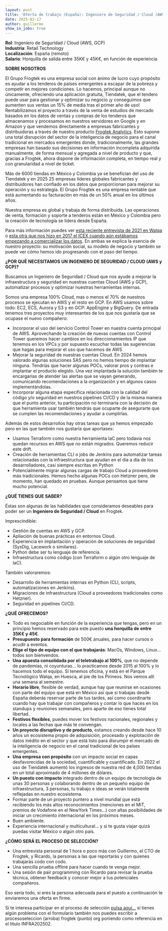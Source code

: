 ```yaml
---
layout: post
title: 'Oferta de trabajo (España): Ingeniero de Seguridad / Cloud (AWS, GCP)  (BORRADOR)'
date: 2025-02-17 
author: guillermo
show_in_jobs: true
---
```


**Rol**: Ingeniero de Seguridad / Cloud (AWS, GCP)  
**Industria**: Retail Technology  
**Localización**: España (remoto)  
**Salario**: Horquilla de salida entre 35K€ y 45K€, en función de experiencia

**SOBRE NOSOTROS**

El Grupo Frogtek es una empresa social con ánimo de lucro cuyo propósito es ayudar a los tenderos de países emergentes a escapar de la pobreza y competir en mejores condiciones. Lo hacemos, principal aunque no únicamente, ofreciendo una aplicación gratuita, Tiendatek, que el tendero puede usar para gestionar y optimizar su negocio ¡y conseguimos que aumenten sus ventas un 15% de media tras el primer año de uso! Rentabilizamos el proyecto a través de la venta de estudios de mercado basados en los datos de ventas y compras de los tenderos que almacenamos y procesamos en nuestros servidores en Google y en Amazon y que vendemos directamente a empresas fabricantes y distribuidoras a través de nuestro producto [Frogtek Analytics](https://frogtek.org/analytics/). Esto supone una total disrupción del sector de la inteligencia de negocio para el canal tradicional en mercados emergentes donde, tradicionalmente, las grandes empresas han basado sus decisiones en información incompleta adquirida manualmente, de forma mensual y agregada a nivel de producto y que, gracias a Frogtek, ahora dispone de información completa, en tiempo real y con granularidad a nivel de ticket.

Más de 6000 tiendas en México y Colombia ya se benefician del uso de Tiendatek y en 2025 25 empresas líderes globales fabricantes y distribuidores han confiado en los datos que proporcionan para mejorar su operación y su estrategia. El Grupo Frogtek es una empresa rentable que está aumentando su facturación en más de un 50% anual en los últimos años.

Nuestra empresa es global y trabaja de forma distribuida. Las operaciones de venta, formación y soporte a tenderos están en México y Colombia pero la creación de tecnología se lidera desde España.

Para más información puedes ver [esta reciente entrevista de 2021 en Walqa](https://www.youtube.com/watch?v=iuE7GtV3dgs) o [esta otra que nos hizo en 2017 el ICEX cuando aún estábamos empezando a comercializar los datos](https://www.youtube.com/watch?v=BoDtuEUO328). En ambas se explica la esencia de nuestro proyecto: su motivación social, su modelo de negocio y también se puede ver cómo hemos ido progresando con el paso del tiempo.

**¿POR QUÉ NECESITAMOS UN INGENIERO DE SEGURIDAD / CLOUD (AWS y GCP)?**

Buscamos un Ingeniero de Seguridad / Cloud que nos ayude a mejorar la infraestructura y seguridad en nuestras cuentas Cloud (AWS y GCP), automatizar procesos y optimizar nuestras herramientas internas.

Somos una empresa 100% Cloud, mas o menos el 70% de nuestros procesos se ejecutan en AWS y el resto en GCP.  En AWS usamos sobre todo: EC2, ECS, Aurora y S3 y en GCP: AppEngine y BigQuery. De entrada tenemos tres proyectos muy interesantes de los que nos gustaría que se ocupase el nuevo compañero:

- Incorporar el uso del servicio Control Tower en nuestra cuenta principal de AWS. Aprovechando la creación de nuevas cuentas con Control Tower queremos hacer cambios en los direccionamientos IP que tenemos en los VPCs y por supuesto escuchar todas las sugerencias que hagas para mejorar el uso que hacemos de AWS
- Mejorar la seguridad de nuestras cuentas Cloud. En 2024 hemos valorado algunas soluciones SAS pero no hemos tiempo de implantar ninguna. Tendrías que hacer algunas POCs, valorar pros y contras e implantar el producto elegido. Una vez implantada la solución también te encargarías de atender las alertas que se vayan generando, comunicando recomendaciones a la organización y en algunos casos implementándolas.
- Incorporar alguna etapa específica relacionada con la calidad del código y/o seguridad en nuestros pipelines CI/CD y de la misma manera que el punto anterior, tu participación no terminaría con la decisión de que herramienta usar también tendrás que ocuparte de asegurarte que se cumplen las recomendaciones y ayudar a cumplirlas.

Además de estos desarrollos hay otras tareas que ya hemos empezado pero en las que también nos gustaría que aportases:
- Usamos Terraform como nuestra herramienta IaC pero todavía nos quedan recursos en AWS que no están migrados. Queremos reducir este drift.
- Creación de herramientas CLI o jobs de Jenkins para automatizar tareas relacionadas con la infraestructura que ayudan en el día a día de los desarrolladores, casi siempre escritas en Python
- Potencialmente migrar algunas cargas de trabajo Cloud a proveedores más tradicionales. Hemos hecho algunas POCs con Hetzner pero, de momento, han quedado en pruebas. Aunque pensamos que tiene mucho potencial.

**¿QUÉ TIENES QUE SABER?**

Éstas son algunas de las habilidades que consideramos deseables para poder ser un **Ingeniero de Seguridad / Cloud** en Frogtek.

Imprescindible:
- Gestión de cuentas en AWS y GCP.
- Apliación de buenas prácticas en entornos Cloud.
- Experiencia en implantación y operación de soluciones de seguridad (SysDig, Lacework o similares).
- Python debe ser tu lenguaje de referencia.
- Infraestructura como código (con Terraform o algún otro lenguaje de IaC).

También valoraremos:
- Desarrollo de herramientas internas en Python (CLI, scripts, automatizaciones en Jenkins).
- Migraciones de infraestructura (Cloud a proveedores tradicionales como Hetzner).
- Seguridad en pipelines CI/CD.

**¿QUÉ OFRECEMOS?**

- Todo es negociable en función de la experiencia que tengas, pero en un principio hemos reservado para este puesto **una horquilla de entre 35K€ y 45€**.
- **Presupuesto para formación** de 500€ anuales, para hacer cursos o acudir a eventos.
- **Elige el tipo de equipo con el que trabajarás**: MacOs, Windows, Linux... todos son bienvendos.
- **Una apuesta consolidada por el teletrabajo al 100%**, que no depende de pandemias, ni coyunturas… lo practicamos desde 2015 al 100% y lo hacemos todo el equipo. Sí tenemos oficina, y está en el Parque Tecnológico Walqa, en Huesca, al pie de los Pirineos. Nos vemos allí una semana al semestre.
- **Horario libre**, flexible de verdad, aunque hay que reunirse en ocasiones con parte del equipo que está en México así que si trabajas desde España deberás reservar parte de tus tardes, así como coordinarte cuando hay que trabajar con compañeros y contar lo que haces en los standups y reuniones semanales, pero aparte de eso tienes total libertad.
- **Festivos flexibles**, puedes mover los festivos nacionales, regionales y locales a las fechas que más te convengan.
- **Un proyecto disruptivo y de producto**, estamos creando desde hace 10 años un ecosistema propio de adquisición, procesado y explotación de datos inédito en el sector y que está listo para disrumpir el mercado de la inteligencia de negocio en el canal tradicional de los países emergentes.
- **Una empresa con propósito** con un impacto social en capas desfavorecidas de la sociedad, cuantificable y cuantificado. En 2022 el uso de Tiendatek aumentó los ingresos de nuestra red de 4,000 tiendas en un total aproximado de 4 millones de dólares.
- **Un puesto con impacto** integrado dentro de un equipo de tecnología de unas 30 personas y colaborando dentro de un pequeño equipo de infraestructura, 3 personas, tu trabajo e ideas se verán totalmente reflejadas en nuestro ecosistema.
- Formar parte de un proyecto puntero a nivel mundial que está recibiendo los más altos reconocimientos (menciones en el MIT, premios de Vodafone en el NewYork Times…) con altas posibilidades de iniciar un crecimiento internacional en los próximos meses.
- Buen ambiente.
- Experiencia internacional y multicultural… y si te gusta viajar quizá puedas visitar México o algún otro país.

**¿CÓMO SERÁ EL PROCESO DE SELECCIÓN?**

- Una entrevista personal de 1 hora o poco más con Guillermo, el CTO de Frogtek, y Ricardo, la personas a las que reportarás y con quienes trabajarás codo con codo.
- Una sencilla prueba offline para hacer cuando te venga mejor.
- Una sesión de pair programming con Ricardo para revisar la prueba técnica, obtener feedback y conocer mejor a tus potenciales compañeros.

Eso sería todo, si eres la persona adecuada para el puesto a continuación te enviaremos una oferta en firme.

Si te interesa participar en el proceso de selección [pulsa aquí...](https://form.jotform.com/211392234099355?codigo=INFRA202502) si tienes algún problema con el formulario también nos puedes escribir a procesoseleccion (arroba) frogtek (punto) org poniendo como referencia en el título INFRA202502.
